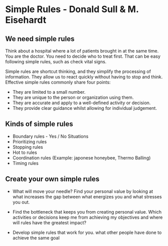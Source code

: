 # Simple Rules - Donald Sull & M. Eisehardt

## We need simple rules

Think about a hospital where a lot of patients brought in at the same time. You are the doctor. You need to decide who to treat first. That can be easy following simple rules, such as check vital signs.

Simple rules are shortcut thinking, and they simplify the processing of information. They allow us to react quickly without having to stop and think. Effective simple rules commonly share four points:

- They are limited to a small number.
- They are unique to the person or organization using them.
- They are accurate and apply to a well-defined activity or decision.
- They provide clear guidance whilst allowing for individual judgement. 

## Kinds of simple rules

- Boundary rules - Yes / No Situations
- Prioritizing rules
- Stopping rules 
- Hot to rules
- Coordination rules (Example: japonese honeybee, Thermo Balling)
- Timing rules

## Create your own simple rules

- What will move your needle? Find your personal value by looking at what increases the gap between what energizes you and what stresses you out.

- Find the bottleneck that keeps you from creating personal value.
Which activities or decisions keep me from achieving my objectives and where will rules have the greatest impact?

- Develop simple rules that work for you.
what other people have done to achieve the same goal


